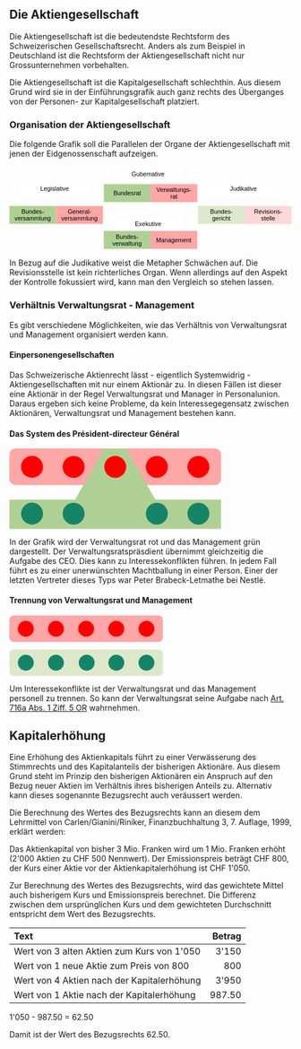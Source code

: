 ## Die Aktiengesellschaft

Die Aktiengesellschaft ist die bedeutendste Rechtsform des
Schweizerischen Gesellschaftsrecht. Anders als zum Beispiel in
Deutschland ist die Rechtsform der Aktiengesellschaft nicht nur
Grossunternehmen vorbehalten.

Die Aktiengesellschaft ist die Kapitalgesellschaft schlechthin. Aus
diesem Grund wird sie in der Einführungsgrafik auch ganz rechts des
Überganges von der Personen- zur Kapitalgesellschaft platziert.

### Organisation der Aktiengesellschaft

Die folgende Grafik soll die Parallelen der Organe der
Aktiengesellschaft mit jenen der Eidgenossenschaft aufzeigen.

<svg
   version="1.2"
   width="100%"
   height="54mm"
   viewBox="0 0 18100.999 5400"
   preserveAspectRatio="xMidYMid"
   fill-rule="evenodd"
   stroke-width="28.222"
   stroke-linejoin="round"
   xml:space="preserve"
   id="svg91"
   sodipodi:docname="231021_ag_organisation.svg"
   inkscape:version="1.3 (0e150ed6c4, 2023-07-21)"
   xmlns:inkscape="http://www.inkscape.org/namespaces/inkscape"
   xmlns:sodipodi="http://sodipodi.sourceforge.net/DTD/sodipodi-0.dtd"
   xmlns="http://www.w3.org/2000/svg"
   xmlns:svg="http://www.w3.org/2000/svg"
   xmlns:ooo="http://xml.openoffice.org/svg/export"><sodipodi:namedview
   id="namedview91"
   pagecolor="#ffffff"
   bordercolor="#000000"
   borderopacity="0.25"
   inkscape:showpageshadow="2"
   inkscape:pageopacity="0.0"
   inkscape:pagecheckerboard="0"
   inkscape:deskcolor="#d1d1d1"
   inkscape:document-units="mm"
   inkscape:zoom="0.48106061"
   inkscape:cx="361.70079"
   inkscape:cy="521.76378"
   inkscape:window-width="1280"
   inkscape:window-height="778"
   inkscape:window-x="-6"
   inkscape:window-y="-6"
   inkscape:window-maximized="1"
   inkscape:current-layer="svg91" />&#10; <defs
   class="ClipPathGroup"
   id="defs2">&#10;  <clipPath
   id="presentation_clip_path"
   clipPathUnits="userSpaceOnUse">&#10;   <rect
   x="0"
   y="0"
   width="21000"
   height="29700"
   id="rect1" />&#10;  </clipPath>&#10;  <clipPath
   id="presentation_clip_path_shrink"
   clipPathUnits="userSpaceOnUse">&#10;   <rect
   x="21"
   y="29"
   width="20958"
   height="29641"
   id="rect2" />&#10;  </clipPath>&#10; </defs>&#10; <defs
   id="defs30">&#10;  <font
   id="EmbeddedFont_1"
   horiz-adv-x="2048"
   horiz-origin-x="0"
   horiz-origin-y="0"
   vert-origin-x="512"
   vert-origin-y="768"
   vert-adv-y="1024">&#10;   <font-face
   font-family="Liberation Sans embedded"
   units-per-em="2048"
   font-weight="normal"
   font-style="normal"
   ascent="1852"
   descent="432"
   id="font-face2" />&#10;   <missing-glyph
   horiz-adv-x="2048"
   d="M 0,0 L 2047,0 2047,2047 0,2047 0,0 Z"
   id="missing-glyph2" />&#10;   <glyph
   unicode="x"
   horiz-adv-x="988"
   d="M 801,0 L 510,444 217,0 23,0 408,556 41,1082 240,1082 510,661 778,1082 979,1082 612,558 1002,0 801,0 Z"
   id="glyph2" />&#10;   <glyph
   unicode="w"
   horiz-adv-x="1500"
   d="M 1174,0 L 965,0 776,765 740,934 C 734,904 725,861 712,805 699,748 631,480 508,0 L 300,0 -3,1082 175,1082 358,347 C 363,331 377,265 401,149 L 418,223 644,1082 837,1082 1026,339 1072,149 1103,288 1308,1082 1484,1082 1174,0 Z"
   id="glyph3" />&#10;   <glyph
   unicode="v"
   horiz-adv-x="1024"
   d="M 613,0 L 400,0 7,1082 199,1082 437,378 C 446,351 469,272 506,141 L 541,258 580,376 826,1082 1017,1082 613,0 Z"
   id="glyph4" />&#10;   <glyph
   unicode="u"
   horiz-adv-x="874"
   d="M 314,1082 L 314,396 C 314,325 321,269 335,230 349,191 371,162 402,145 433,128 478,119 537,119 624,119 692,149 742,208 792,267 817,350 817,455 L 817,1082 997,1082 997,231 C 997,105 999,28 1003,0 L 833,0 C 832,3 832,12 831,27 830,42 830,59 829,78 828,97 826,132 825,185 L 822,185 C 781,110 733,58 679,27 624,-4 557,-20 476,-20 357,-20 271,10 216,69 161,128 133,225 133,361 L 133,1082 314,1082 Z"
   id="glyph5" />&#10;   <glyph
   unicode="t"
   horiz-adv-x="531"
   d="M 554,8 C 495,-8 434,-16 372,-16 228,-16 156,66 156,229 L 156,951 31,951 31,1082 163,1082 216,1324 336,1324 336,1082 536,1082 536,951 336,951 336,268 C 336,216 345,180 362,159 379,138 408,127 450,127 474,127 509,132 554,141 L 554,8 Z"
   id="glyph6" />&#10;   <glyph
   unicode="s"
   horiz-adv-x="901"
   d="M 950,299 C 950,197 912,118 835,63 758,8 650,-20 511,-20 376,-20 273,2 200,47 127,91 79,160 57,254 L 216,285 C 231,227 263,185 311,158 359,131 426,117 511,117 602,117 669,131 712,159 754,187 775,229 775,285 775,328 760,362 731,389 702,416 654,438 589,455 L 460,489 C 357,516 283,542 240,568 196,593 162,624 137,661 112,698 100,743 100,796 100,895 135,970 206,1022 276,1073 378,1099 513,1099 632,1099 727,1078 798,1036 868,994 912,927 931,834 L 769,814 C 759,862 732,899 689,925 645,950 586,963 513,963 432,963 372,951 333,926 294,901 275,864 275,814 275,783 283,758 299,738 315,718 339,701 370,687 401,673 467,654 568,629 663,605 732,583 774,563 816,542 849,520 874,495 898,470 917,442 930,410 943,377 950,340 950,299 Z"
   id="glyph7" />&#10;   <glyph
   unicode="r"
   horiz-adv-x="522"
   d="M 142,0 L 142,830 C 142,906 140,990 136,1082 L 306,1082 C 311,959 314,886 314,861 L 318,861 C 347,954 380,1017 417,1051 454,1085 507,1102 575,1102 599,1102 623,1099 648,1092 L 648,927 C 624,934 592,937 552,937 477,937 420,905 381,841 342,776 322,684 322,564 L 322,0 142,0 Z"
   id="glyph8" />&#10;   <glyph
   unicode="o"
   horiz-adv-x="980"
   d="M 1053,542 C 1053,353 1011,212 928,119 845,26 724,-20 565,-20 407,-20 288,28 207,125 126,221 86,360 86,542 86,915 248,1102 571,1102 736,1102 858,1057 936,966 1014,875 1053,733 1053,542 Z M 864,542 C 864,691 842,800 798,868 753,935 679,969 574,969 469,969 393,935 346,866 299,797 275,689 275,542 275,399 298,292 345,221 391,149 464,113 563,113 671,113 748,148 795,217 841,286 864,395 864,542 Z"
   id="glyph9" />&#10;   <glyph
   unicode="n"
   horiz-adv-x="874"
   d="M 825,0 L 825,686 C 825,757 818,813 804,852 790,891 768,920 737,937 706,954 661,963 602,963 515,963 447,933 397,874 347,815 322,732 322,627 L 322,0 142,0 142,851 C 142,977 140,1054 136,1082 L 306,1082 C 307,1079 307,1070 308,1055 309,1040 310,1024 311,1005 312,986 313,950 314,897 L 317,897 C 358,972 406,1025 461,1056 515,1087 582,1102 663,1102 782,1102 869,1073 924,1014 979,955 1006,857 1006,721 L 1006,0 825,0 Z"
   id="glyph10" />&#10;   <glyph
   unicode="m"
   horiz-adv-x="1439"
   d="M 768,0 L 768,686 C 768,791 754,863 725,903 696,943 645,963 570,963 493,963 433,934 388,875 343,816 321,734 321,627 L 321,0 142,0 142,851 C 142,977 140,1054 136,1082 L 306,1082 C 307,1079 307,1070 308,1055 309,1040 310,1024 311,1005 312,986 313,950 314,897 L 317,897 C 356,974 400,1027 450,1057 500,1087 561,1102 633,1102 715,1102 780,1086 828,1053 875,1020 908,968 927,897 L 930,897 C 967,970 1013,1022 1066,1054 1119,1086 1183,1102 1258,1102 1367,1102 1447,1072 1497,1013 1546,954 1571,856 1571,721 L 1571,0 1393,0 1393,686 C 1393,791 1379,863 1350,903 1321,943 1270,963 1195,963 1116,963 1055,934 1012,876 968,817 946,734 946,627 L 946,0 768,0 Z"
   id="glyph11" />&#10;   <glyph
   unicode="l"
   horiz-adv-x="195"
   d="M 138,0 L 138,1484 318,1484 318,0 138,0 Z"
   id="glyph12" />&#10;   <glyph
   unicode="k"
   horiz-adv-x="901"
   d="M 816,0 L 450,494 318,385 318,0 138,0 138,1484 318,1484 318,557 793,1082 1004,1082 565,617 1027,0 816,0 Z"
   id="glyph13" />&#10;   <glyph
   unicode="i"
   horiz-adv-x="187"
   d="M 137,1312 L 137,1484 317,1484 317,1312 137,1312 Z M 137,0 L 137,1082 317,1082 317,0 137,0 Z"
   id="glyph14" />&#10;   <glyph
   unicode="h"
   horiz-adv-x="865"
   d="M 317,897 C 356,968 402,1020 457,1053 511,1086 580,1102 663,1102 780,1102 867,1073 923,1015 978,956 1006,858 1006,721 L 1006,0 825,0 825,686 C 825,762 818,819 804,856 790,893 767,920 735,937 703,954 659,963 602,963 517,963 450,934 399,875 348,816 322,737 322,638 L 322,0 142,0 142,1484 322,1484 322,1098 C 322,1057 321,1015 319,972 316,929 315,904 314,897 L 317,897 Z"
   id="glyph15" />&#10;   <glyph
   unicode="g"
   horiz-adv-x="936"
   d="M 548,-425 C 430,-425 336,-402 266,-355 196,-309 151,-243 131,-158 L 312,-132 C 324,-182 351,-220 392,-247 433,-274 486,-288 553,-288 732,-288 822,-183 822,27 L 822,201 820,201 C 786,132 739,80 680,45 621,10 551,-8 472,-8 339,-8 242,36 180,124 117,212 86,350 86,539 86,730 120,872 187,963 254,1054 355,1099 492,1099 569,1099 635,1082 692,1047 748,1012 791,962 822,897 L 824,897 C 824,917 825,952 828,1001 831,1050 833,1077 836,1082 L 1007,1082 C 1003,1046 1001,971 1001,858 L 1001,31 C 1001,-273 850,-425 548,-425 Z M 822,541 C 822,629 810,705 786,769 762,832 728,881 685,915 641,948 591,965 536,965 444,965 377,932 335,865 293,798 272,690 272,541 272,393 292,287 331,222 370,157 438,125 533,125 590,125 640,142 684,175 728,208 762,256 786,319 810,381 822,455 822,541 Z"
   id="glyph16" />&#10;   <glyph
   unicode="e"
   horiz-adv-x="972"
   d="M 276,503 C 276,379 302,283 353,216 404,149 479,115 578,115 656,115 719,131 766,162 813,193 844,233 861,281 L 1019,236 C 954,65 807,-20 578,-20 418,-20 296,28 213,123 129,218 87,360 87,548 87,727 129,864 213,959 296,1054 416,1102 571,1102 889,1102 1048,910 1048,527 L 1048,503 276,503 Z M 862,641 C 852,755 823,838 775,891 727,943 658,969 568,969 481,969 412,940 361,882 310,823 282,743 278,641 L 862,641 Z"
   id="glyph17" />&#10;   <glyph
   unicode="d"
   horiz-adv-x="936"
   d="M 821,174 C 788,105 744,55 689,25 634,-5 565,-20 484,-20 347,-20 247,26 183,118 118,210 86,349 86,536 86,913 219,1102 484,1102 566,1102 634,1087 689,1057 744,1027 788,979 821,914 L 823,914 821,1035 821,1484 1001,1484 1001,223 C 1001,110 1003,36 1007,0 L 835,0 C 833,11 831,35 829,74 826,113 825,146 825,174 L 821,174 Z M 275,542 C 275,391 295,282 335,217 375,152 440,119 530,119 632,119 706,154 752,225 798,296 821,405 821,554 821,697 798,802 752,869 706,936 633,969 532,969 441,969 376,936 336,869 295,802 275,693 275,542 Z"
   id="glyph18" />&#10;   <glyph
   unicode="c"
   horiz-adv-x="892"
   d="M 275,546 C 275,402 298,295 343,226 388,157 457,122 548,122 612,122 666,139 709,174 752,209 778,262 788,334 L 970,322 C 956,218 912,135 837,73 762,11 668,-20 553,-20 402,-20 286,28 207,124 127,219 87,359 87,542 87,724 127,863 207,959 287,1054 402,1102 551,1102 662,1102 754,1073 827,1016 900,959 945,880 964,779 L 779,765 C 770,825 746,873 708,908 670,943 616,961 546,961 451,961 382,929 339,866 296,803 275,696 275,546 Z"
   id="glyph19" />&#10;   <glyph
   unicode="b"
   horiz-adv-x="927"
   d="M 1053,546 C 1053,169 920,-20 655,-20 573,-20 505,-5 451,25 396,54 352,102 318,168 L 316,168 C 316,147 315,116 312,74 309,31 307,7 306,0 L 132,0 C 136,36 138,110 138,223 L 138,1484 318,1484 318,1061 C 318,1018 317,967 314,908 L 318,908 C 351,977 396,1027 451,1057 506,1087 574,1102 655,1102 792,1102 892,1056 957,964 1021,872 1053,733 1053,546 Z M 864,540 C 864,691 844,800 804,865 764,930 699,963 609,963 508,963 434,928 388,859 341,790 318,680 318,529 318,387 341,282 386,215 431,147 505,113 607,113 698,113 763,147 804,214 844,281 864,389 864,540 Z"
   id="glyph20" />&#10;   <glyph
   unicode="a"
   horiz-adv-x="1060"
   d="M 414,-20 C 305,-20 224,9 169,66 114,123 87,202 87,302 87,414 124,500 198,560 271,620 390,652 554,656 L 797,660 797,719 C 797,807 778,870 741,908 704,946 645,965 565,965 484,965 426,951 389,924 352,897 330,853 323,793 L 135,810 C 166,1005 310,1102 569,1102 705,1102 807,1071 876,1009 945,946 979,856 979,738 L 979,272 C 979,219 986,179 1000,152 1014,125 1041,111 1080,111 1097,111 1117,113 1139,118 L 1139,6 C 1094,-5 1047,-10 1000,-10 933,-10 885,8 855,43 824,78 807,132 803,207 L 797,207 C 751,124 698,66 637,32 576,-3 501,-20 414,-20 Z M 455,115 C 521,115 580,130 631,160 682,190 723,231 753,284 782,336 797,390 797,445 L 797,534 600,530 C 515,529 451,520 408,504 364,488 330,463 307,430 284,397 272,353 272,299 272,240 288,195 320,163 351,131 396,115 455,115 Z"
   id="glyph21" />&#10;   <glyph
   unicode="V"
   horiz-adv-x="1350"
   d="M 782,0 L 584,0 9,1409 210,1409 600,417 684,168 768,417 1156,1409 1357,1409 782,0 Z"
   id="glyph22" />&#10;   <glyph
   unicode="R"
   horiz-adv-x="1226"
   d="M 1164,0 L 798,585 359,585 359,0 168,0 168,1409 831,1409 C 990,1409 1112,1374 1199,1303 1285,1232 1328,1133 1328,1006 1328,901 1298,813 1237,742 1176,671 1091,626 984,607 L 1384,0 1164,0 Z M 1136,1004 C 1136,1086 1108,1149 1053,1192 997,1235 917,1256 812,1256 L 359,1256 359,736 820,736 C 921,736 999,760 1054,807 1109,854 1136,919 1136,1004 Z"
   id="glyph23" />&#10;   <glyph
   unicode="M"
   horiz-adv-x="1368"
   d="M 1366,0 L 1366,940 C 1366,1044 1369,1144 1375,1240 1342,1121 1313,1027 1287,960 L 923,0 789,0 420,960 364,1130 331,1240 334,1129 338,940 338,0 168,0 168,1409 419,1409 794,432 C 807,393 820,351 833,306 845,261 853,228 857,208 862,235 874,275 891,330 908,384 919,418 925,432 L 1293,1409 1538,1409 1538,0 1366,0 Z"
   id="glyph24" />&#10;   <glyph
   unicode="L"
   horiz-adv-x="909"
   d="M 168,0 L 168,1409 359,1409 359,156 1071,156 1071,0 168,0 Z"
   id="glyph25" />&#10;   <glyph
   unicode="J"
   horiz-adv-x="848"
   d="M 457,-20 C 218,-20 77,103 32,350 L 219,381 C 231,304 258,243 300,200 342,157 395,135 458,135 527,135 582,159 622,207 662,254 682,324 682,416 L 682,1253 411,1253 411,1409 872,1409 872,420 C 872,283 835,176 761,98 687,19 586,-20 457,-20 Z"
   id="glyph26" />&#10;   <glyph
   unicode="G"
   horiz-adv-x="1342"
   d="M 103,711 C 103,940 164,1117 287,1242 410,1367 582,1430 804,1430 960,1430 1087,1404 1184,1351 1281,1298 1356,1214 1409,1098 L 1227,1044 C 1187,1124 1132,1182 1062,1219 991,1256 904,1274 799,1274 636,1274 512,1225 426,1127 340,1028 297,890 297,711 297,533 343,393 434,290 525,187 652,135 813,135 905,135 991,149 1071,177 1150,205 1215,243 1264,291 L 1264,545 843,545 843,705 1440,705 1440,219 C 1365,143 1274,84 1166,43 1057,1 940,-20 813,-20 666,-20 539,9 432,68 325,127 244,211 188,322 131,432 103,562 103,711 Z"
   id="glyph27" />&#10;   <glyph
   unicode="E"
   horiz-adv-x="1112"
   d="M 168,0 L 168,1409 1237,1409 1237,1253 359,1253 359,801 1177,801 1177,647 359,647 359,156 1278,156 1278,0 168,0 Z"
   id="glyph28" />&#10;   <glyph
   unicode="B"
   horiz-adv-x="1094"
   d="M 1258,397 C 1258,272 1212,174 1121,105 1030,35 903,0 740,0 L 168,0 168,1409 680,1409 C 1011,1409 1176,1295 1176,1067 1176,984 1153,914 1106,857 1059,800 993,762 908,743 1020,730 1106,692 1167,631 1228,569 1258,491 1258,397 Z M 984,1044 C 984,1120 958,1174 906,1207 854,1240 779,1256 680,1256 L 359,1256 359,810 680,810 C 782,810 858,829 909,868 959,906 984,965 984,1044 Z M 1065,412 C 1065,578 948,661 715,661 L 359,661 359,153 730,153 C 847,153 932,175 985,218 1038,261 1065,326 1065,412 Z"
   id="glyph29" />&#10;   <glyph
   unicode="-"
   horiz-adv-x="504"
   d="M 91,464 L 91,624 591,624 591,464 91,464 Z"
   id="glyph30" />&#10;  </font>&#10; </defs>&#10; <defs
   class="TextShapeIndex"
   id="defs31">&#10;  <g
   ooo:slide="id1"
   ooo:id-list="id3 id4 id5 id6 id7 id8 id9 id10 id11 id12 id13 id14"
   id="g30" />&#10; </defs>&#10; <defs
   class="EmbeddedBulletChars"
   id="defs40">&#10;  <g
   id="bullet-char-template-57356"
   transform="matrix(4.8828125e-4,0,0,-4.8828125e-4,0,0)">&#10;   <path
   d="M 580,1141 1163,571 580,0 -4,571 Z"
   id="path31" />&#10;  </g>&#10;  <g
   id="bullet-char-template-57354"
   transform="matrix(4.8828125e-4,0,0,-4.8828125e-4,0,0)">&#10;   <path
   d="M 8,1128 H 1137 V 0 H 8 Z"
   id="path32" />&#10;  </g>&#10;  <g
   id="bullet-char-template-10146"
   transform="matrix(4.8828125e-4,0,0,-4.8828125e-4,0,0)">&#10;   <path
   d="M 174,0 602,739 174,1481 1456,739 Z M 1358,739 309,1346 659,739 Z"
   id="path33" />&#10;  </g>&#10;  <g
   id="bullet-char-template-10132"
   transform="matrix(4.8828125e-4,0,0,-4.8828125e-4,0,0)">&#10;   <path
   d="M 2015,739 1276,0 H 717 l 543,543 H 174 v 393 h 1086 l -543,545 h 557 z"
   id="path34" />&#10;  </g>&#10;  <g
   id="bullet-char-template-10007"
   transform="matrix(4.8828125e-4,0,0,-4.8828125e-4,0,0)">&#10;   <path
   d="m 0,-2 c -7,16 -16,29 -25,39 l 381,530 c -94,256 -141,385 -141,387 0,25 13,38 40,38 9,0 21,-2 34,-5 21,4 42,12 65,25 l 27,-13 111,-251 280,301 64,-25 24,25 c 21,-10 41,-24 62,-43 C 886,937 835,863 770,784 769,783 710,716 594,584 L 774,223 c 0,-27 -21,-55 -63,-84 l 16,-20 C 717,90 699,76 672,76 641,76 570,178 457,381 L 164,-76 c -22,-34 -53,-51 -92,-51 -42,0 -63,17 -64,51 -7,9 -10,24 -10,44 0,9 1,19 2,30 z"
   id="path35" />&#10;  </g>&#10;  <g
   id="bullet-char-template-10004"
   transform="matrix(4.8828125e-4,0,0,-4.8828125e-4,0,0)">&#10;   <path
   d="M 285,-33 C 182,-33 111,30 74,156 52,228 41,333 41,471 c 0,78 14,145 41,201 34,71 87,106 158,106 53,0 88,-31 106,-94 l 23,-176 c 8,-64 28,-97 59,-98 l 735,706 c 11,11 33,17 66,17 42,0 63,-15 63,-46 V 965 c 0,-36 -10,-64 -30,-84 L 442,47 C 390,-6 338,-33 285,-33 Z"
   id="path36" />&#10;  </g>&#10;  <g
   id="bullet-char-template-9679"
   transform="matrix(4.8828125e-4,0,0,-4.8828125e-4,0,0)">&#10;   <path
   d="M 813,0 C 632,0 489,54 383,161 276,268 223,411 223,592 c 0,181 53,324 160,431 106,107 249,161 430,161 179,0 323,-54 432,-161 108,-107 162,-251 162,-431 0,-180 -54,-324 -162,-431 C 1136,54 992,0 813,0 Z"
   id="path37" />&#10;  </g>&#10;  <g
   id="bullet-char-template-8226"
   transform="matrix(4.8828125e-4,0,0,-4.8828125e-4,0,0)">&#10;   <path
   d="m 346,457 c -73,0 -137,26 -191,78 -54,51 -81,114 -81,188 0,73 27,136 81,188 54,52 118,78 191,78 73,0 134,-26 185,-79 51,-51 77,-114 77,-187 0,-75 -25,-137 -76,-188 -50,-52 -112,-78 -186,-78 z"
   id="path38" />&#10;  </g>&#10;  <g
   id="bullet-char-template-8211"
   transform="matrix(4.8828125e-4,0,0,-4.8828125e-4,0,0)">&#10;   <path
   d="M -4,459 H 1135 V 606 H -4 Z"
   id="path39" />&#10;  </g>&#10;  <g
   id="bullet-char-template-61548"
   transform="matrix(4.8828125e-4,0,0,-4.8828125e-4,0,0)">&#10;   <path
   d="m 173,740 c 0,163 58,303 173,419 116,115 255,173 419,173 163,0 302,-58 418,-173 116,-116 174,-256 174,-419 0,-163 -58,-303 -174,-418 C 1067,206 928,148 765,148 601,148 462,206 346,322 231,437 173,577 173,740 Z"
   id="path40" />&#10;  </g>&#10; </defs>&#10; <g
   id="g40"
   transform="translate(-950,-1040)">&#10;  <g
   id="id2"
   class="Master_Slide">&#10;   <g
   id="bg-id2"
   class="Background" />&#10;   <g
   id="bo-id2"
   class="BackgroundObjects" />&#10;  </g>&#10; </g>&#10; <g
   class="SlideGroup"
   id="g91"
   transform="translate(-950,-1040)">&#10;  <g
   id="g90">&#10;   <g
   id="container-id1">&#10;    <g
   id="id1"
   class="Slide"
   clip-path="url(#presentation_clip_path)">&#10;     <g
   class="Page"
   id="g89">&#10;      <g
   class="com.sun.star.drawing.CustomShape"
   id="g43">&#10;       <g
   id="id3">&#10;        <rect
   class="BoundingBox"
   stroke="none"
   fill="none"
   x="7600"
   y="1040"
   width="4501"
   height="1001"
   id="rect40" />&#10;        <path
   fill="#ffffff"
   stroke="none"
   d="M 9850,2040 H 7600 V 1040 h 4500 v 1000 z"
   id="path41" />&#10;        <text
   class="SVGTextShape"
   id="text43"><tspan
     class="TextParagraph"
     font-family="'Liberation Sans', sans-serif"
     font-size="388px"
     font-weight="400"
     id="tspan43"><tspan
       class="TextPosition"
       x="8789"
       y="1675"
       id="tspan42"><tspan
         fill="#000000"
         stroke="none"
         style="white-space:pre"
         id="tspan41">Gubernative</tspan></tspan></tspan></text>&#10;       </g>&#10;      </g>&#10;      <g
   class="com.sun.star.drawing.CustomShape"
   id="g46">&#10;       <g
   id="id4">&#10;        <rect
   class="BoundingBox"
   stroke="none"
   fill="none"
   x="1600"
   y="2000"
   width="4501"
   height="1001"
   id="rect43" />&#10;        <path
   fill="#ffffff"
   stroke="none"
   d="M 3850,3000 H 1600 V 2000 h 4500 v 1000 z"
   id="path43" />&#10;        <text
   class="SVGTextShape"
   id="text46"><tspan
     class="TextParagraph"
     font-family="'Liberation Sans', sans-serif"
     font-size="388px"
     font-weight="400"
     id="tspan46"><tspan
       class="TextPosition"
       x="2933"
       y="2635"
       id="tspan45"><tspan
         fill="#000000"
         stroke="none"
         style="white-space:pre"
         id="tspan44">Legislative</tspan></tspan></tspan></text>&#10;       </g>&#10;      </g>&#10;      <g
   class="com.sun.star.drawing.CustomShape"
   id="g49">&#10;       <g
   id="id5">&#10;        <rect
   class="BoundingBox"
   stroke="none"
   fill="none"
   x="13715"
   y="2000"
   width="4501"
   height="1001"
   id="rect46" />&#10;        <path
   fill="#ffffff"
   stroke="none"
   d="M 15965,3000 H 13715 V 2000 h 4500 v 1000 z"
   id="path46" />&#10;        <text
   class="SVGTextShape"
   id="text49"><tspan
     class="TextParagraph"
     font-family="'Liberation Sans', sans-serif"
     font-size="388px"
     font-weight="400"
     id="tspan49"><tspan
       class="TextPosition"
       x="15101"
       y="2635"
       id="tspan48"><tspan
         fill="#000000"
         stroke="none"
         style="white-space:pre"
         id="tspan47">Judikative</tspan></tspan></tspan></text>&#10;       </g>&#10;      </g>&#10;      <g
   class="com.sun.star.drawing.CustomShape"
   id="g52">&#10;       <g
   id="id6">&#10;        <rect
   class="BoundingBox"
   stroke="none"
   fill="none"
   x="7600"
   y="4240"
   width="4501"
   height="1001"
   id="rect49" />&#10;        <path
   fill="#ffffff"
   stroke="none"
   d="M 9850,5240 H 7600 V 4240 h 4500 v 1000 z"
   id="path49" />&#10;        <text
   class="SVGTextShape"
   id="text52"><tspan
     class="TextParagraph"
     font-family="'Liberation Sans', sans-serif"
     font-size="388px"
     font-weight="400"
     id="tspan52"><tspan
       class="TextPosition"
       x="9007"
       y="4875"
       id="tspan51"><tspan
         fill="#000000"
         stroke="none"
         style="white-space:pre"
         id="tspan50">Exekutive</tspan></tspan></tspan></text>&#10;       </g>&#10;      </g>&#10;      <g
   class="com.sun.star.drawing.CustomShape"
   id="g57">&#10;       <g
   id="id7">&#10;        <rect
   class="BoundingBox"
   stroke="none"
   fill="none"
   x="950"
   y="3600"
   width="3001"
   height="1151"
   id="rect52" />&#10;        <path
   fill="#afd095"
   stroke="none"
   d="M 2450,4750 H 950 V 3600 h 3000 v 1150 z"
   id="path52" />&#10;        <text
   class="SVGTextShape"
   id="text57"><tspan
     class="TextParagraph"
     font-family="'Liberation Sans', sans-serif"
     font-size="388px"
     font-weight="400"
     id="tspan57"><tspan
       class="TextPosition"
       x="1725"
       y="4094"
       id="tspan54"><tspan
         fill="#000000"
         stroke="none"
         style="white-space:pre"
         id="tspan53">Bundes-</tspan></tspan><tspan
       class="TextPosition"
       x="1281"
       y="4526"
       id="tspan56"><tspan
         fill="#000000"
         stroke="none"
         style="white-space:pre"
         id="tspan55">versammlung</tspan></tspan></tspan></text>&#10;       </g>&#10;      </g>&#10;      <g
   class="com.sun.star.drawing.CustomShape"
   id="g62">&#10;       <g
   id="id8">&#10;        <rect
   class="BoundingBox"
   stroke="none"
   fill="none"
   x="3950"
   y="3600"
   width="3001"
   height="1151"
   id="rect57" />&#10;        <path
   fill="#ffa6a6"
   stroke="none"
   d="M 5450,4750 H 3950 V 3600 h 3000 v 1150 z"
   id="path57" />&#10;        <text
   class="SVGTextShape"
   id="text62"><tspan
     class="TextParagraph"
     font-family="'Liberation Sans', sans-serif"
     font-size="388px"
     font-weight="400"
     id="tspan62"><tspan
       class="TextPosition"
       x="4691"
       y="4094"
       id="tspan59"><tspan
         fill="#000000"
         stroke="none"
         style="white-space:pre"
         id="tspan58">General-</tspan></tspan><tspan
       class="TextPosition"
       x="4281"
       y="4526"
       id="tspan61"><tspan
         fill="#000000"
         stroke="none"
         style="white-space:pre"
         id="tspan60">versammlung</tspan></tspan></tspan></text>&#10;       </g>&#10;      </g>&#10;      <g
   class="com.sun.star.drawing.CustomShape"
   id="g65">&#10;       <g
   id="id9">&#10;        <rect
   class="BoundingBox"
   stroke="none"
   fill="none"
   x="7005"
   y="2200"
   width="3001"
   height="1151"
   id="rect62" />&#10;        <path
   fill="#afd095"
   stroke="none"
   d="M 8505,3350 H 7005 V 2200 h 3000 v 1150 z"
   id="path62" />&#10;        <text
   class="SVGTextShape"
   id="text65"><tspan
     class="TextParagraph"
     font-family="'Liberation Sans', sans-serif"
     font-size="388px"
     font-weight="400"
     id="tspan65"><tspan
       class="TextPosition"
       x="7617"
       y="2910"
       id="tspan64"><tspan
         fill="#000000"
         stroke="none"
         style="white-space:pre"
         id="tspan63">Bundesrat</tspan></tspan></tspan></text>&#10;       </g>&#10;      </g>&#10;      <g
   class="com.sun.star.drawing.CustomShape"
   id="g70">&#10;       <g
   id="id10">&#10;        <rect
   class="BoundingBox"
   stroke="none"
   fill="none"
   x="10005"
   y="2200"
   width="3001"
   height="1151"
   id="rect65" />&#10;        <path
   fill="#ffa6a6"
   stroke="none"
   d="M 11505,3350 H 10005 V 2200 h 3000 v 1150 z"
   id="path65" />&#10;        <text
   class="SVGTextShape"
   id="text70"><tspan
     class="TextParagraph"
     font-family="'Liberation Sans', sans-serif"
     font-size="388px"
     font-weight="400"
     id="tspan70"><tspan
       class="TextPosition"
       x="10380"
       y="2694"
       id="tspan67"><tspan
         fill="#000000"
         stroke="none"
         style="white-space:pre"
         id="tspan66">Verwaltungs-</tspan></tspan><tspan
       class="TextPosition"
       x="11276"
       y="3126"
       id="tspan69"><tspan
         fill="#000000"
         stroke="none"
         style="white-space:pre"
         id="tspan68">rat</tspan></tspan></tspan></text>&#10;       </g>&#10;      </g>&#10;      <g
   class="com.sun.star.drawing.CustomShape"
   id="g75">&#10;       <g
   id="id11">&#10;        <rect
   class="BoundingBox"
   stroke="none"
   fill="none"
   x="7000"
   y="5200"
   width="3001"
   height="1151"
   id="rect70" />&#10;        <path
   fill="#afd095"
   stroke="none"
   d="M 8500,6350 H 7000 V 5200 h 3000 v 1150 z"
   id="path70" />&#10;        <text
   class="SVGTextShape"
   id="text75"><tspan
     class="TextParagraph"
     font-family="'Liberation Sans', sans-serif"
     font-size="388px"
     font-weight="400"
     id="tspan75"><tspan
       class="TextPosition"
       x="7775"
       y="5694"
       id="tspan72"><tspan
         fill="#000000"
         stroke="none"
         style="white-space:pre"
         id="tspan71">Bundes-</tspan></tspan><tspan
       class="TextPosition"
       x="7559"
       y="6126"
       id="tspan74"><tspan
         fill="#000000"
         stroke="none"
         style="white-space:pre"
         id="tspan73">verwaltung</tspan></tspan></tspan></text>&#10;       </g>&#10;      </g>&#10;      <g
   class="com.sun.star.drawing.CustomShape"
   id="g78">&#10;       <g
   id="id12">&#10;        <rect
   class="BoundingBox"
   stroke="none"
   fill="none"
   x="10000"
   y="5200"
   width="3001"
   height="1151"
   id="rect75" />&#10;        <path
   fill="#ffa6a6"
   stroke="none"
   d="M 11500,6350 H 10000 V 5200 h 3000 v 1150 z"
   id="path75" />&#10;        <text
   class="SVGTextShape"
   id="text78"><tspan
     class="TextParagraph"
     font-family="'Liberation Sans', sans-serif"
     font-size="388px"
     font-weight="400"
     id="tspan78"><tspan
       class="TextPosition"
       x="10363"
       y="5910"
       id="tspan77"><tspan
         fill="#000000"
         stroke="none"
         style="white-space:pre"
         id="tspan76">Management</tspan></tspan></tspan></text>&#10;       </g>&#10;      </g>&#10;      <g
   class="com.sun.star.drawing.CustomShape"
   id="g83">&#10;       <g
   id="id13">&#10;        <rect
   class="BoundingBox"
   stroke="none"
   fill="none"
   x="13050"
   y="3600"
   width="3001"
   height="1151"
   id="rect78" />&#10;        <path
   fill="#dde8cb"
   stroke="none"
   d="M 14550,4750 H 13050 V 3600 h 3000 v 1150 z"
   id="path78" />&#10;        <text
   class="SVGTextShape"
   id="text83"><tspan
     class="TextParagraph"
     font-family="'Liberation Sans', sans-serif"
     font-size="388px"
     font-weight="400"
     id="tspan83"><tspan
       class="TextPosition"
       x="13825"
       y="4094"
       id="tspan80"><tspan
         fill="#000000"
         stroke="none"
         style="white-space:pre"
         id="tspan79">Bundes-</tspan></tspan><tspan
       class="TextPosition"
       x="13965"
       y="4526"
       id="tspan82"><tspan
         fill="#000000"
         stroke="none"
         style="white-space:pre"
         id="tspan81">gericht</tspan></tspan></tspan></text>&#10;       </g>&#10;      </g>&#10;      <g
   class="com.sun.star.drawing.CustomShape"
   id="g88">&#10;       <g
   id="id14">&#10;        <rect
   class="BoundingBox"
   stroke="none"
   fill="none"
   x="16050"
   y="3600"
   width="3001"
   height="1151"
   id="rect83" />&#10;        <path
   fill="#ffd7d7"
   stroke="none"
   d="M 17550,4750 H 16050 V 3600 h 3000 v 1150 z"
   id="path83" />&#10;        <text
   class="SVGTextShape"
   id="text88"><tspan
     class="TextParagraph"
     font-family="'Liberation Sans', sans-serif"
     font-size="388px"
     font-weight="400"
     id="tspan88"><tspan
       class="TextPosition"
       x="16643"
       y="4094"
       id="tspan85"><tspan
         fill="#000000"
         stroke="none"
         style="white-space:pre"
         id="tspan84">Revisions-</tspan></tspan><tspan
       class="TextPosition"
       x="17096"
       y="4526"
       id="tspan87"><tspan
         fill="#000000"
         stroke="none"
         style="white-space:pre"
         id="tspan86">stelle</tspan></tspan></tspan></text>&#10;       </g>&#10;      </g>&#10;     </g>&#10;    </g>&#10;   </g>&#10;  </g>&#10; </g>&#10;</svg>

In Bezug auf die Judikative weist die Metapher Schwächen auf. Die
Revisionsstelle ist kein richterliches Organ. Wenn allerdings auf den
Aspekt der Kontrolle fokussiert wird, kann man den Vergleich so stehen
lassen.

### Verhältnis Verwaltungsrat - Management

Es gibt verschiedene Möglichkeiten, wie das Verhältnis von
Verwaltungsrat und Management organisiert werden kann.

#### Einpersonengesellschaften

Das Schweizerische Aktienrecht lässt - eigentlich Systemwidrig -
Aktiengesellschaften mit nur einem Aktionär zu. In diesen Fällen ist
dieser eine Aktionär in der Regel Verwaltungsrat und Manager in
Personalunion. Daraus ergeben sich keine Probleme, da kein
Interessegegensatz zwischen Aktionären, Verwaltungsrat und Management
bestehen kann.

#### Das System des Président-directeur Général

<svg
   version="1.2"
   width="75%"
   height="27.52mm"
   viewBox="0 0 7251.9997 2752"
   preserveAspectRatio="xMidYMid"
   fill-rule="evenodd"
   stroke-width="28.222"
   stroke-linejoin="round"
   xml:space="preserve"
   id="svg34"
   sodipodi:docname="231021_vr_organisation.svg"
   inkscape:version="1.3 (0e150ed6c4, 2023-07-21)"
   xmlns:inkscape="http://www.inkscape.org/namespaces/inkscape"
   xmlns:sodipodi="http://sodipodi.sourceforge.net/DTD/sodipodi-0.dtd"
   xmlns="http://www.w3.org/2000/svg"
   xmlns:svg="http://www.w3.org/2000/svg"
   xmlns:ooo="http://xml.openoffice.org/svg/export"><sodipodi:namedview
   id="namedview34"
   pagecolor="#ffffff"
   bordercolor="#000000"
   borderopacity="0.25"
   inkscape:showpageshadow="2"
   inkscape:pageopacity="0.0"
   inkscape:pagecheckerboard="0"
   inkscape:deskcolor="#d1d1d1"
   inkscape:document-units="mm"
   inkscape:zoom="0.48106061"
   inkscape:cx="274.3937"
   inkscape:cy="315.9685"
   inkscape:window-width="1280"
   inkscape:window-height="778"
   inkscape:window-x="-6"
   inkscape:window-y="-6"
   inkscape:window-maximized="1"
   inkscape:current-layer="svg34" />&#10; <defs
   class="ClipPathGroup"
   id="defs2">&#10;  <clipPath
   id="presentation_clip_path"
   clipPathUnits="userSpaceOnUse">&#10;   <rect
   x="0"
   y="0"
   width="21000"
   height="29700"
   id="rect1" />&#10;  </clipPath>&#10;  <clipPath
   id="presentation_clip_path_shrink"
   clipPathUnits="userSpaceOnUse">&#10;   <rect
   x="21"
   y="29"
   width="20958"
   height="29641"
   id="rect2" />&#10;  </clipPath>&#10; </defs>&#10; <defs
   id="defs5">&#10;  <font
   id="EmbeddedFont_1"
   horiz-adv-x="2048"
   horiz-origin-x="0"
   horiz-origin-y="0"
   vert-origin-x="512"
   vert-origin-y="768"
   vert-adv-y="1024">&#10;   <font-face
   font-family="Liberation Sans embedded"
   units-per-em="2048"
   font-weight="normal"
   font-style="normal"
   ascent="1852"
   descent="432"
   id="font-face2" />&#10;   <missing-glyph
   horiz-adv-x="2048"
   d="M 0,0 L 2047,0 2047,2047 0,2047 0,0 Z"
   id="missing-glyph2" />&#10;   <glyph
   unicode="x"
   horiz-adv-x="988"
   d="M 801,0 L 510,444 217,0 23,0 408,556 41,1082 240,1082 510,661 778,1082 979,1082 612,558 1002,0 801,0 Z"
   id="glyph2" />&#10;   <glyph
   unicode="t"
   horiz-adv-x="531"
   d="M 554,8 C 495,-8 434,-16 372,-16 228,-16 156,66 156,229 L 156,951 31,951 31,1082 163,1082 216,1324 336,1324 336,1082 536,1082 536,951 336,951 336,268 C 336,216 345,180 362,159 379,138 408,127 450,127 474,127 509,132 554,141 L 554,8 Z"
   id="glyph3" />&#10;   <glyph
   unicode="e"
   horiz-adv-x="972"
   d="M 276,503 C 276,379 302,283 353,216 404,149 479,115 578,115 656,115 719,131 766,162 813,193 844,233 861,281 L 1019,236 C 954,65 807,-20 578,-20 418,-20 296,28 213,123 129,218 87,360 87,548 87,727 129,864 213,959 296,1054 416,1102 571,1102 889,1102 1048,910 1048,527 L 1048,503 276,503 Z M 862,641 C 852,755 823,838 775,891 727,943 658,969 568,969 481,969 412,940 361,882 310,823 282,743 278,641 L 862,641 Z"
   id="glyph4" />&#10;   <glyph
   unicode="T"
   horiz-adv-x="1165"
   d="M 720,1253 L 720,0 530,0 530,1253 46,1253 46,1409 1204,1409 1204,1253 720,1253 Z"
   id="glyph5" />&#10;  </font>&#10; </defs>&#10; <defs
   class="TextShapeIndex"
   id="defs6">&#10;  <g
   ooo:slide="id1"
   ooo:id-list="id3 id4 id5 id6 id7 id8 id9 id10 id11 id12 id13 id14"
   id="g5" />&#10; </defs>&#10; <defs
   class="EmbeddedBulletChars"
   id="defs15">&#10;  <g
   id="bullet-char-template-57356"
   transform="matrix(4.8828125e-4,0,0,-4.8828125e-4,0,0)">&#10;   <path
   d="M 580,1141 1163,571 580,0 -4,571 Z"
   id="path6" />&#10;  </g>&#10;  <g
   id="bullet-char-template-57354"
   transform="matrix(4.8828125e-4,0,0,-4.8828125e-4,0,0)">&#10;   <path
   d="M 8,1128 H 1137 V 0 H 8 Z"
   id="path7" />&#10;  </g>&#10;  <g
   id="bullet-char-template-10146"
   transform="matrix(4.8828125e-4,0,0,-4.8828125e-4,0,0)">&#10;   <path
   d="M 174,0 602,739 174,1481 1456,739 Z M 1358,739 309,1346 659,739 Z"
   id="path8" />&#10;  </g>&#10;  <g
   id="bullet-char-template-10132"
   transform="matrix(4.8828125e-4,0,0,-4.8828125e-4,0,0)">&#10;   <path
   d="M 2015,739 1276,0 H 717 l 543,543 H 174 v 393 h 1086 l -543,545 h 557 z"
   id="path9" />&#10;  </g>&#10;  <g
   id="bullet-char-template-10007"
   transform="matrix(4.8828125e-4,0,0,-4.8828125e-4,0,0)">&#10;   <path
   d="m 0,-2 c -7,16 -16,29 -25,39 l 381,530 c -94,256 -141,385 -141,387 0,25 13,38 40,38 9,0 21,-2 34,-5 21,4 42,12 65,25 l 27,-13 111,-251 280,301 64,-25 24,25 c 21,-10 41,-24 62,-43 C 886,937 835,863 770,784 769,783 710,716 594,584 L 774,223 c 0,-27 -21,-55 -63,-84 l 16,-20 C 717,90 699,76 672,76 641,76 570,178 457,381 L 164,-76 c -22,-34 -53,-51 -92,-51 -42,0 -63,17 -64,51 -7,9 -10,24 -10,44 0,9 1,19 2,30 z"
   id="path10" />&#10;  </g>&#10;  <g
   id="bullet-char-template-10004"
   transform="matrix(4.8828125e-4,0,0,-4.8828125e-4,0,0)">&#10;   <path
   d="M 285,-33 C 182,-33 111,30 74,156 52,228 41,333 41,471 c 0,78 14,145 41,201 34,71 87,106 158,106 53,0 88,-31 106,-94 l 23,-176 c 8,-64 28,-97 59,-98 l 735,706 c 11,11 33,17 66,17 42,0 63,-15 63,-46 V 965 c 0,-36 -10,-64 -30,-84 L 442,47 C 390,-6 338,-33 285,-33 Z"
   id="path11" />&#10;  </g>&#10;  <g
   id="bullet-char-template-9679"
   transform="matrix(4.8828125e-4,0,0,-4.8828125e-4,0,0)">&#10;   <path
   d="M 813,0 C 632,0 489,54 383,161 276,268 223,411 223,592 c 0,181 53,324 160,431 106,107 249,161 430,161 179,0 323,-54 432,-161 108,-107 162,-251 162,-431 0,-180 -54,-324 -162,-431 C 1136,54 992,0 813,0 Z"
   id="path12" />&#10;  </g>&#10;  <g
   id="bullet-char-template-8226"
   transform="matrix(4.8828125e-4,0,0,-4.8828125e-4,0,0)">&#10;   <path
   d="m 346,457 c -73,0 -137,26 -191,78 -54,51 -81,114 -81,188 0,73 27,136 81,188 54,52 118,78 191,78 73,0 134,-26 185,-79 51,-51 77,-114 77,-187 0,-75 -25,-137 -76,-188 -50,-52 -112,-78 -186,-78 z"
   id="path13" />&#10;  </g>&#10;  <g
   id="bullet-char-template-8211"
   transform="matrix(4.8828125e-4,0,0,-4.8828125e-4,0,0)">&#10;   <path
   d="M -4,459 H 1135 V 606 H -4 Z"
   id="path14" />&#10;  </g>&#10;  <g
   id="bullet-char-template-61548"
   transform="matrix(4.8828125e-4,0,0,-4.8828125e-4,0,0)">&#10;   <path
   d="m 173,740 c 0,163 58,303 173,419 116,115 255,173 419,173 163,0 302,-58 418,-173 116,-116 174,-256 174,-419 0,-163 -58,-303 -174,-418 C 1067,206 928,148 765,148 601,148 462,206 346,322 231,437 173,577 173,740 Z"
   id="path15" />&#10;  </g>&#10; </defs>&#10; <g
   id="g15"
   transform="translate(-3250,-6499)">&#10;  <g
   id="id2"
   class="Master_Slide">&#10;   <g
   id="bg-id2"
   class="Background" />&#10;   <g
   id="bo-id2"
   class="BackgroundObjects" />&#10;  </g>&#10; </g>&#10; <g
   class="SlideGroup"
   id="g34"
   transform="translate(-3250,-6499)">&#10;  <g
   id="g33">&#10;   <g
   id="container-id1">&#10;    <g
   id="id1"
   class="Slide"
   clip-path="url(#presentation_clip_path)">&#10;     <g
   class="Page"
   id="g32">&#10;      <g
   class="com.sun.star.drawing.CustomShape"
   id="g16">&#10;       <g
   id="id3">&#10;        <rect
   class="BoundingBox"
   stroke="none"
   fill="none"
   x="3250"
   y="6500"
   width="7252"
   height="1252"
   id="rect15" />&#10;        <path
   fill="#ffa6a6"
   stroke="none"
   d="m 3458,6500 h 1 c -37,0 -73,10 -105,28 -31,18 -58,45 -76,76 -18,32 -28,68 -28,104 v 834 1 c 0,36 10,72 28,104 18,31 45,58 76,76 32,18 68,28 105,28 h 6833 1 c 36,0 72,-10 104,-28 31,-18 58,-45 76,-76 18,-32 28,-68 28,-104 v -835 0 0 c 0,-36 -10,-72 -28,-104 -18,-31 -45,-58 -76,-76 -32,-18 -68,-28 -104,-28 z"
   id="path16" />&#10;       </g>&#10;      </g>&#10;      <g
   class="com.sun.star.drawing.PolyPolygonShape"
   id="g17">&#10;       <g
   id="id4">&#10;        <rect
   class="BoundingBox"
   stroke="none"
   fill="none"
   x="3250"
   y="6499"
   width="7251"
   height="2752"
   id="rect16" />&#10;        <path
   fill="#afd095"
   stroke="none"
   d="m 6500,6500 h 750 l 1000,1750 h 2250 V 9250 H 3250 V 8250 h 2250 z"
   id="path17" />&#10;       </g>&#10;      </g>&#10;      <g
   class="com.sun.star.drawing.CustomShape"
   id="g20">&#10;       <g
   id="id5">&#10;        &#10;        &#10;        &#10;       </g>&#10;      </g>&#10;      <g
   class="Group"
   id="g26">&#10;       <g
   class="com.sun.star.drawing.CustomShape"
   id="g21">&#10;        <g
   id="id6">&#10;         <rect
   class="BoundingBox"
   stroke="none"
   fill="none"
   x="3650"
   y="6750"
   width="753"
   height="753"
   id="rect20" />&#10;         <path
   fill="#ff0000"
   stroke="none"
   d="m 4401,7126 c 0,65 -17,130 -50,187 -33,57 -81,105 -138,138 -57,33 -122,50 -187,50 -66,0 -131,-17 -188,-50 -57,-33 -105,-81 -138,-138 -33,-57 -50,-122 -50,-187 0,-66 17,-131 50,-188 33,-57 81,-105 138,-138 57,-33 122,-50 188,-50 65,0 130,17 187,50 57,33 105,81 138,138 33,57 50,122 50,188 z"
   id="path20" />&#10;        </g>&#10;       </g>&#10;       <g
   class="com.sun.star.drawing.CustomShape"
   id="g22">&#10;        <g
   id="id7">&#10;         <rect
   class="BoundingBox"
   stroke="none"
   fill="none"
   x="5075"
   y="6751"
   width="753"
   height="753"
   id="rect21" />&#10;         <path
   fill="#ff0000"
   stroke="none"
   d="m 5826,7127 c 0,65 -17,130 -50,187 -33,57 -81,105 -138,138 -57,33 -122,50 -187,50 -66,0 -131,-17 -188,-50 -57,-33 -105,-81 -138,-138 -33,-57 -50,-122 -50,-187 0,-66 17,-131 50,-188 33,-57 81,-105 138,-138 57,-33 122,-50 188,-50 65,0 130,17 187,50 57,33 105,81 138,138 33,57 50,122 50,188 z"
   id="path21" />&#10;        </g>&#10;       </g>&#10;       <g
   class="com.sun.star.drawing.CustomShape"
   id="g23">&#10;        <g
   id="id8">&#10;         <rect
   class="BoundingBox"
   stroke="none"
   fill="none"
   x="6501"
   y="6751"
   width="753"
   height="753"
   id="rect22" />&#10;         <path
   fill="#ff0000"
   stroke="none"
   d="m 7252,7127 c 0,65 -17,130 -50,187 -33,57 -81,105 -138,138 -57,33 -122,50 -187,50 -66,0 -131,-17 -188,-50 -57,-33 -105,-81 -138,-138 -33,-57 -50,-122 -50,-187 0,-66 17,-131 50,-188 33,-57 81,-105 138,-138 57,-33 122,-50 188,-50 65,0 130,17 187,50 57,33 105,81 138,138 33,57 50,122 50,188 z"
   id="path22" />&#10;        </g>&#10;       </g>&#10;       <g
   class="com.sun.star.drawing.CustomShape"
   id="g24">&#10;        <g
   id="id9">&#10;         <rect
   class="BoundingBox"
   stroke="none"
   fill="none"
   x="7926"
   y="6751"
   width="753"
   height="753"
   id="rect23" />&#10;         <path
   fill="#ff0000"
   stroke="none"
   d="m 8677,7127 c 0,65 -17,130 -50,187 -33,57 -81,105 -138,138 -57,33 -122,50 -187,50 -66,0 -131,-17 -188,-50 -57,-33 -105,-81 -138,-138 -33,-57 -50,-122 -50,-187 0,-66 17,-131 50,-188 33,-57 81,-105 138,-138 57,-33 122,-50 188,-50 65,0 130,17 187,50 57,33 105,81 138,138 33,57 50,122 50,188 z"
   id="path23" />&#10;        </g>&#10;       </g>&#10;       <g
   class="com.sun.star.drawing.CustomShape"
   id="g25">&#10;        <g
   id="id10">&#10;         <rect
   class="BoundingBox"
   stroke="none"
   fill="none"
   x="9351"
   y="6751"
   width="753"
   height="753"
   id="rect24" />&#10;         <path
   fill="#ff0000"
   stroke="none"
   d="m 10102,7127 c 0,65 -17,130 -50,187 -33,57 -81,105 -138,138 -57,33 -122,50 -187,50 -66,0 -131,-17 -188,-50 -57,-33 -105,-81 -138,-138 -33,-57 -50,-122 -50,-187 0,-66 17,-131 50,-188 33,-57 81,-105 138,-138 57,-33 122,-50 188,-50 65,0 130,17 187,50 57,33 105,81 138,138 33,57 50,122 50,188 z"
   id="path24" />&#10;        </g>&#10;       </g>&#10;      </g>&#10;      <g
   class="Group"
   id="g31">&#10;       <g
   class="com.sun.star.drawing.CustomShape"
   id="g27">&#10;        <g
   id="id11">&#10;         <rect
   class="BoundingBox"
   stroke="none"
   fill="none"
   x="3650"
   y="8352"
   width="753"
   height="753"
   id="rect26" />&#10;         <path
   fill="#158466"
   stroke="none"
   d="m 4401,8728 c 0,65 -17,130 -50,187 -33,57 -81,105 -138,138 -57,33 -122,50 -187,50 -66,0 -131,-17 -188,-50 -57,-33 -105,-81 -138,-138 -33,-57 -50,-122 -50,-187 0,-66 17,-131 50,-188 33,-57 81,-105 138,-138 57,-33 122,-50 188,-50 65,0 130,17 187,50 57,33 105,81 138,138 33,57 50,122 50,188 z"
   id="path26" />&#10;        </g>&#10;       </g>&#10;       <g
   class="com.sun.star.drawing.CustomShape"
   id="g28">&#10;        <g
   id="id12">&#10;         <rect
   class="BoundingBox"
   stroke="none"
   fill="none"
   x="5075"
   y="8353"
   width="753"
   height="753"
   id="rect27" />&#10;         <path
   fill="#158466"
   stroke="none"
   d="m 5826,8729 c 0,65 -17,130 -50,187 -33,57 -81,105 -138,138 -57,33 -122,50 -187,50 -66,0 -131,-17 -188,-50 -57,-33 -105,-81 -138,-138 -33,-57 -50,-122 -50,-187 0,-66 17,-131 50,-188 33,-57 81,-105 138,-138 57,-33 122,-50 188,-50 65,0 130,17 187,50 57,33 105,81 138,138 33,57 50,122 50,188 z"
   id="path27" />&#10;        </g>&#10;       </g>&#10;       <g
   class="com.sun.star.drawing.CustomShape"
   id="g29">&#10;        <g
   id="id13">&#10;         <rect
   class="BoundingBox"
   stroke="none"
   fill="none"
   x="7926"
   y="8353"
   width="753"
   height="753"
   id="rect28" />&#10;         <path
   fill="#158466"
   stroke="none"
   d="m 8677,8729 c 0,65 -17,130 -50,187 -33,57 -81,105 -138,138 -57,33 -122,50 -187,50 -66,0 -131,-17 -188,-50 -57,-33 -105,-81 -138,-138 -33,-57 -50,-122 -50,-187 0,-66 17,-131 50,-188 33,-57 81,-105 138,-138 57,-33 122,-50 188,-50 65,0 130,17 187,50 57,33 105,81 138,138 33,57 50,122 50,188 z"
   id="path28" />&#10;        </g>&#10;       </g>&#10;       <g
   class="com.sun.star.drawing.CustomShape"
   id="g30">&#10;        <g
   id="id14">&#10;         <rect
   class="BoundingBox"
   stroke="none"
   fill="none"
   x="9351"
   y="8353"
   width="753"
   height="753"
   id="rect29" />&#10;         <path
   fill="#158466"
   stroke="none"
   d="m 10102,8729 c 0,65 -17,130 -50,187 -33,57 -81,105 -138,138 -57,33 -122,50 -187,50 -66,0 -131,-17 -188,-50 -57,-33 -105,-81 -138,-138 -33,-57 -50,-122 -50,-187 0,-66 17,-131 50,-188 33,-57 81,-105 138,-138 57,-33 122,-50 188,-50 65,0 130,17 187,50 57,33 105,81 138,138 33,57 50,122 50,188 z"
   id="path29" />&#10;        </g>&#10;       </g>&#10;      </g>&#10;     </g>&#10;    </g>&#10;   </g>&#10;  </g>&#10; </g>&#10;</svg>

In der Grafik wird der Verwaltungsrat rot und das Management grün
dargestellt. Der Verwaltungsratspräsdient übernimmt gleichzeitig die
Aufgabe des CEO. Dies kann zu Interessekonflikten führen. In jedem Fall
führt es zu einer unerwünschten Machtballung in einer Person. Einer der
letzten Vertreter dieses Typs war Peter Brabeck-Letmathe bei Nestlé.

#### Trennung von Verwaltungsrat und Management

<svg
   version="1.2"
   width="72.529999mm"
   height="28.530001mm"
   viewBox="0 0 7252.9999 2853.0001"
   preserveAspectRatio="xMidYMid"
   fill-rule="evenodd"
   stroke-width="28.222"
   stroke-linejoin="round"
   xml:space="preserve"
   id="svg27"
   sodipodi:docname="good_governance.svg"
   inkscape:version="1.3 (0e150ed6c4, 2023-07-21)"
   xmlns:inkscape="http://www.inkscape.org/namespaces/inkscape"
   xmlns:sodipodi="http://sodipodi.sourceforge.net/DTD/sodipodi-0.dtd"
   xmlns="http://www.w3.org/2000/svg"
   xmlns:svg="http://www.w3.org/2000/svg"
   xmlns:ooo="http://xml.openoffice.org/svg/export"><sodipodi:namedview
   id="namedview27"
   pagecolor="#ffffff"
   bordercolor="#000000"
   borderopacity="0.25"
   inkscape:showpageshadow="2"
   inkscape:pageopacity="0.0"
   inkscape:pagecheckerboard="0"
   inkscape:deskcolor="#d1d1d1"
   inkscape:document-units="mm"
   inkscape:zoom="0.48106061"
   inkscape:cx="218.26772"
   inkscape:cy="372.09449"
   inkscape:window-width="1280"
   inkscape:window-height="778"
   inkscape:window-x="-6"
   inkscape:window-y="-6"
   inkscape:window-maximized="1"
   inkscape:current-layer="svg27" />&#10; <defs
   class="ClipPathGroup"
   id="defs2">&#10;  <clipPath
   id="presentation_clip_path"
   clipPathUnits="userSpaceOnUse">&#10;   <rect
   x="0"
   y="0"
   width="21000"
   height="29700"
   id="rect1" />&#10;  </clipPath>&#10;  <clipPath
   id="presentation_clip_path_shrink"
   clipPathUnits="userSpaceOnUse">&#10;   <rect
   x="21"
   y="29"
   width="20958"
   height="29641"
   id="rect2" />&#10;  </clipPath>&#10; </defs>&#10; <defs
   class="TextShapeIndex"
   id="defs3">&#10;  <g
   ooo:slide="id1"
   ooo:id-list="id3 id4 id5 id6 id7 id8 id9 id10 id11 id12 id13 id14"
   id="g2" />&#10; </defs>&#10; <defs
   class="EmbeddedBulletChars"
   id="defs12">&#10;  <g
   id="bullet-char-template-57356"
   transform="matrix(4.8828125e-4,0,0,-4.8828125e-4,0,0)">&#10;   <path
   d="M 580,1141 1163,571 580,0 -4,571 Z"
   id="path3" />&#10;  </g>&#10;  <g
   id="bullet-char-template-57354"
   transform="matrix(4.8828125e-4,0,0,-4.8828125e-4,0,0)">&#10;   <path
   d="M 8,1128 H 1137 V 0 H 8 Z"
   id="path4" />&#10;  </g>&#10;  <g
   id="bullet-char-template-10146"
   transform="matrix(4.8828125e-4,0,0,-4.8828125e-4,0,0)">&#10;   <path
   d="M 174,0 602,739 174,1481 1456,739 Z M 1358,739 309,1346 659,739 Z"
   id="path5" />&#10;  </g>&#10;  <g
   id="bullet-char-template-10132"
   transform="matrix(4.8828125e-4,0,0,-4.8828125e-4,0,0)">&#10;   <path
   d="M 2015,739 1276,0 H 717 l 543,543 H 174 v 393 h 1086 l -543,545 h 557 z"
   id="path6" />&#10;  </g>&#10;  <g
   id="bullet-char-template-10007"
   transform="matrix(4.8828125e-4,0,0,-4.8828125e-4,0,0)">&#10;   <path
   d="m 0,-2 c -7,16 -16,29 -25,39 l 381,530 c -94,256 -141,385 -141,387 0,25 13,38 40,38 9,0 21,-2 34,-5 21,4 42,12 65,25 l 27,-13 111,-251 280,301 64,-25 24,25 c 21,-10 41,-24 62,-43 C 886,937 835,863 770,784 769,783 710,716 594,584 L 774,223 c 0,-27 -21,-55 -63,-84 l 16,-20 C 717,90 699,76 672,76 641,76 570,178 457,381 L 164,-76 c -22,-34 -53,-51 -92,-51 -42,0 -63,17 -64,51 -7,9 -10,24 -10,44 0,9 1,19 2,30 z"
   id="path7" />&#10;  </g>&#10;  <g
   id="bullet-char-template-10004"
   transform="matrix(4.8828125e-4,0,0,-4.8828125e-4,0,0)">&#10;   <path
   d="M 285,-33 C 182,-33 111,30 74,156 52,228 41,333 41,471 c 0,78 14,145 41,201 34,71 87,106 158,106 53,0 88,-31 106,-94 l 23,-176 c 8,-64 28,-97 59,-98 l 735,706 c 11,11 33,17 66,17 42,0 63,-15 63,-46 V 965 c 0,-36 -10,-64 -30,-84 L 442,47 C 390,-6 338,-33 285,-33 Z"
   id="path8" />&#10;  </g>&#10;  <g
   id="bullet-char-template-9679"
   transform="matrix(4.8828125e-4,0,0,-4.8828125e-4,0,0)">&#10;   <path
   d="M 813,0 C 632,0 489,54 383,161 276,268 223,411 223,592 c 0,181 53,324 160,431 106,107 249,161 430,161 179,0 323,-54 432,-161 108,-107 162,-251 162,-431 0,-180 -54,-324 -162,-431 C 1136,54 992,0 813,0 Z"
   id="path9" />&#10;  </g>&#10;  <g
   id="bullet-char-template-8226"
   transform="matrix(4.8828125e-4,0,0,-4.8828125e-4,0,0)">&#10;   <path
   d="m 346,457 c -73,0 -137,26 -191,78 -54,51 -81,114 -81,188 0,73 27,136 81,188 54,52 118,78 191,78 73,0 134,-26 185,-79 51,-51 77,-114 77,-187 0,-75 -25,-137 -76,-188 -50,-52 -112,-78 -186,-78 z"
   id="path10" />&#10;  </g>&#10;  <g
   id="bullet-char-template-8211"
   transform="matrix(4.8828125e-4,0,0,-4.8828125e-4,0,0)">&#10;   <path
   d="M -4,459 H 1135 V 606 H -4 Z"
   id="path11" />&#10;  </g>&#10;  <g
   id="bullet-char-template-61548"
   transform="matrix(4.8828125e-4,0,0,-4.8828125e-4,0,0)">&#10;   <path
   d="m 173,740 c 0,163 58,303 173,419 116,115 255,173 419,173 163,0 302,-58 418,-173 116,-116 174,-256 174,-419 0,-163 -58,-303 -174,-418 C 1067,206 928,148 765,148 601,148 462,206 346,322 231,437 173,577 173,740 Z"
   id="path12" />&#10;  </g>&#10; </defs>&#10; <g
   id="g12"
   transform="translate(-4750,-5000)">&#10;  <g
   id="id2"
   class="Master_Slide">&#10;   <g
   id="bg-id2"
   class="Background" />&#10;   <g
   id="bo-id2"
   class="BackgroundObjects" />&#10;  </g>&#10; </g>&#10; <g
   class="SlideGroup"
   id="g27"
   transform="translate(-4750,-5000)">&#10;  <g
   id="g26">&#10;   <g
   id="container-id1">&#10;    <g
   id="id1"
   class="Slide"
   clip-path="url(#presentation_clip_path)">&#10;     <g
   class="Page"
   id="g25">&#10;      <g
   class="com.sun.star.drawing.CustomShape"
   id="g13">&#10;       <g
   id="id3">&#10;        <rect
   class="BoundingBox"
   stroke="none"
   fill="none"
   x="4751"
   y="6600"
   width="7252"
   height="1253"
   id="rect12" />&#10;        <path
   fill="#dde8cb"
   stroke="none"
   d="m 4959,6601 h 1 c -37,0 -73,10 -105,28 -31,18 -58,45 -76,76 -18,32 -28,68 -28,104 v 834 1 c 0,36 10,72 28,104 18,31 45,58 76,76 32,18 68,28 105,28 h 6833 1 c 36,0 72,-10 104,-28 31,-18 58,-45 76,-76 18,-32 28,-68 28,-104 v -835 0 0 c 0,-36 -10,-72 -28,-104 -18,-31 -45,-58 -76,-76 -32,-18 -68,-28 -104,-28 z"
   id="path13" />&#10;       </g>&#10;      </g>&#10;      <g
   class="com.sun.star.drawing.CustomShape"
   id="g14">&#10;       <g
   id="id4">&#10;        <rect
   class="BoundingBox"
   stroke="none"
   fill="none"
   x="4750"
   y="5000"
   width="7253"
   height="1252"
   id="rect13" />&#10;        <path
   fill="#ffa6a6"
   stroke="none"
   d="m 4958,5000 h 1 c -37,0 -73,10 -105,28 -31,18 -58,45 -76,76 -18,32 -28,68 -28,105 v 833 1 c 0,36 10,72 28,104 18,31 45,58 76,76 32,18 68,28 105,28 h 6833 1 c 36,0 72,-10 104,-28 31,-18 58,-45 76,-76 18,-32 28,-68 28,-104 v -835 1 0 c 0,-37 -10,-73 -28,-105 -18,-31 -45,-58 -76,-76 -32,-18 -68,-28 -104,-28 z"
   id="path14" />&#10;       </g>&#10;      </g>&#10;      <g
   class="com.sun.star.drawing.CustomShape"
   id="g15">&#10;       <g
   id="id5">&#10;        <rect
   class="BoundingBox"
   stroke="none"
   fill="none"
   x="5150"
   y="5250"
   width="753"
   height="752"
   id="rect14" />&#10;        <path
   fill="#ff0000"
   stroke="none"
   d="m 5901,5626 c 0,65 -17,130 -50,187 -33,57 -81,105 -138,138 -57,33 -122,50 -187,50 -66,0 -131,-17 -188,-50 -57,-33 -105,-81 -138,-138 -33,-57 -50,-122 -50,-187 0,-66 17,-131 50,-188 33,-57 81,-105 138,-138 57,-33 122,-50 188,-50 65,0 130,17 187,50 57,33 105,81 138,138 33,57 50,122 50,188 z"
   id="path15" />&#10;       </g>&#10;      </g>&#10;      <g
   class="com.sun.star.drawing.CustomShape"
   id="g16">&#10;       <g
   id="id6">&#10;        <rect
   class="BoundingBox"
   stroke="none"
   fill="none"
   x="6575"
   y="5251"
   width="752"
   height="752"
   id="rect15" />&#10;        <path
   fill="#ff0000"
   stroke="none"
   d="m 7326,5627 c 0,65 -17,130 -50,187 -33,57 -81,105 -138,138 -57,33 -122,50 -187,50 -66,0 -131,-17 -188,-50 -57,-33 -105,-81 -138,-138 -33,-57 -50,-122 -50,-187 0,-66 17,-131 50,-188 33,-57 81,-105 138,-138 57,-33 122,-50 188,-50 65,0 130,17 187,50 57,33 105,81 138,138 33,57 50,122 50,188 z"
   id="path16" />&#10;       </g>&#10;      </g>&#10;      <g
   class="com.sun.star.drawing.CustomShape"
   id="g17">&#10;       <g
   id="id7">&#10;        <rect
   class="BoundingBox"
   stroke="none"
   fill="none"
   x="8001"
   y="5251"
   width="752"
   height="752"
   id="rect16" />&#10;        <path
   fill="#ff0000"
   stroke="none"
   d="m 8752,5627 c 0,65 -17,130 -50,187 -33,57 -81,105 -138,138 -57,33 -122,50 -187,50 -66,0 -131,-17 -188,-50 -57,-33 -105,-81 -138,-138 -33,-57 -50,-122 -50,-187 0,-66 17,-131 50,-188 33,-57 81,-105 138,-138 57,-33 122,-50 188,-50 65,0 130,17 187,50 57,33 105,81 138,138 33,57 50,122 50,188 z"
   id="path17" />&#10;       </g>&#10;      </g>&#10;      <g
   class="com.sun.star.drawing.CustomShape"
   id="g18">&#10;       <g
   id="id8">&#10;        <rect
   class="BoundingBox"
   stroke="none"
   fill="none"
   x="9426"
   y="5251"
   width="752"
   height="752"
   id="rect17" />&#10;        <path
   fill="#ff0000"
   stroke="none"
   d="m 10177,5627 c 0,65 -17,130 -50,187 -33,57 -81,105 -138,138 -57,33 -122,50 -187,50 -66,0 -131,-17 -188,-50 -57,-33 -105,-81 -138,-138 -33,-57 -50,-122 -50,-187 0,-66 17,-131 50,-188 33,-57 81,-105 138,-138 57,-33 122,-50 188,-50 65,0 130,17 187,50 57,33 105,81 138,138 33,57 50,122 50,188 z"
   id="path18" />&#10;       </g>&#10;      </g>&#10;      <g
   class="com.sun.star.drawing.CustomShape"
   id="g19">&#10;       <g
   id="id9">&#10;        <rect
   class="BoundingBox"
   stroke="none"
   fill="none"
   x="10851"
   y="5251"
   width="753"
   height="752"
   id="rect18" />&#10;        <path
   fill="#ff0000"
   stroke="none"
   d="m 11602,5627 c 0,65 -17,130 -50,187 -33,57 -81,105 -138,138 -57,33 -122,50 -187,50 -66,0 -131,-17 -188,-50 -57,-33 -105,-81 -138,-138 -33,-57 -50,-122 -50,-187 0,-66 17,-131 50,-188 33,-57 81,-105 138,-138 57,-33 122,-50 188,-50 65,0 130,17 187,50 57,33 105,81 138,138 33,57 50,122 50,188 z"
   id="path19" />&#10;       </g>&#10;      </g>&#10;      <g
   class="com.sun.star.drawing.CustomShape"
   id="g20">&#10;       <g
   id="id10">&#10;        <rect
   class="BoundingBox"
   stroke="none"
   fill="none"
   x="5150"
   y="6852"
   width="753"
   height="753"
   id="rect19" />&#10;        <path
   fill="#158466"
   stroke="none"
   d="m 5901,7228 c 0,65 -17,130 -50,187 -33,57 -81,105 -138,138 -57,33 -122,50 -187,50 -66,0 -131,-17 -188,-50 -57,-33 -105,-81 -138,-138 -33,-57 -50,-122 -50,-187 0,-66 17,-131 50,-188 33,-57 81,-105 138,-138 57,-33 122,-50 188,-50 65,0 130,17 187,50 57,33 105,81 138,138 33,57 50,122 50,188 z"
   id="path20" />&#10;       </g>&#10;      </g>&#10;      <g
   class="com.sun.star.drawing.CustomShape"
   id="g21">&#10;       <g
   id="id11">&#10;        <rect
   class="BoundingBox"
   stroke="none"
   fill="none"
   x="6575"
   y="6853"
   width="752"
   height="753"
   id="rect20" />&#10;        <path
   fill="#158466"
   stroke="none"
   d="m 7326,7229 c 0,65 -17,130 -50,187 -33,57 -81,105 -138,138 -57,33 -122,50 -187,50 -66,0 -131,-17 -188,-50 -57,-33 -105,-81 -138,-138 -33,-57 -50,-122 -50,-187 0,-66 17,-131 50,-188 33,-57 81,-105 138,-138 57,-33 122,-50 188,-50 65,0 130,17 187,50 57,33 105,81 138,138 33,57 50,122 50,188 z"
   id="path21" />&#10;       </g>&#10;      </g>&#10;      <g
   class="com.sun.star.drawing.CustomShape"
   id="g22">&#10;       <g
   id="id12">&#10;        <rect
   class="BoundingBox"
   stroke="none"
   fill="none"
   x="9426"
   y="6853"
   width="752"
   height="753"
   id="rect21" />&#10;        <path
   fill="#158466"
   stroke="none"
   d="m 10177,7229 c 0,65 -17,130 -50,187 -33,57 -81,105 -138,138 -57,33 -122,50 -187,50 -66,0 -131,-17 -188,-50 -57,-33 -105,-81 -138,-138 -33,-57 -50,-122 -50,-187 0,-66 17,-131 50,-188 33,-57 81,-105 138,-138 57,-33 122,-50 188,-50 65,0 130,17 187,50 57,33 105,81 138,138 33,57 50,122 50,188 z"
   id="path22" />&#10;       </g>&#10;      </g>&#10;      <g
   class="com.sun.star.drawing.CustomShape"
   id="g23">&#10;       <g
   id="id13">&#10;        <rect
   class="BoundingBox"
   stroke="none"
   fill="none"
   x="10851"
   y="6853"
   width="753"
   height="753"
   id="rect22" />&#10;        <path
   fill="#158466"
   stroke="none"
   d="m 11602,7229 c 0,65 -17,130 -50,187 -33,57 -81,105 -138,138 -57,33 -122,50 -187,50 -66,0 -131,-17 -188,-50 -57,-33 -105,-81 -138,-138 -33,-57 -50,-122 -50,-187 0,-66 17,-131 50,-188 33,-57 81,-105 138,-138 57,-33 122,-50 188,-50 65,0 130,17 187,50 57,33 105,81 138,138 33,57 50,122 50,188 z"
   id="path23" />&#10;       </g>&#10;      </g>&#10;      <g
   class="com.sun.star.drawing.CustomShape"
   id="g24">&#10;       <g
   id="id14">&#10;        <rect
   class="BoundingBox"
   stroke="none"
   fill="none"
   x="8027"
   y="6854"
   width="753"
   height="752"
   id="rect23" />&#10;        <path
   fill="#158466"
   stroke="none"
   d="m 8778,7230 c 0,65 -17,130 -50,187 -33,57 -81,105 -138,138 -57,33 -122,50 -187,50 -66,0 -131,-17 -188,-50 -57,-33 -105,-81 -138,-138 -33,-57 -50,-122 -50,-187 0,-66 17,-131 50,-188 33,-57 81,-105 138,-138 57,-33 122,-50 188,-50 65,0 130,17 187,50 57,33 105,81 138,138 33,57 50,122 50,188 z"
   id="path24" />&#10;       </g>&#10;      </g>&#10;     </g>&#10;    </g>&#10;   </g>&#10;  </g>&#10; </g>&#10;</svg>


Um Interessekonflikte ist der
Verwaltungsrat und das Management personell zu trennen. So kann
der Verwaltungsrat seine Aufgabe nach
[Art. 716a Abs. 1 Ziff. 5
OR](https://www.fedlex.admin.ch/eli/cc/27/317_321_377/de#art_716_a)
wahrnehmen.

## Kapitalerhöhung

Eine Erhöhung des Aktienkapitals führt zu einer Verwässerung des
Stimmrechts und des Kapitalanteils der bisherigen Aktionäre. Aus diesem
Grund steht im Prinzip den bisherigen Aktionären ein Anspruch auf den
Bezug neuer Aktien im Verhältnis ihres bisherigen Anteils zu. Alternativ
kann dieses sogenannte Bezugsrecht auch veräussert werden.

Die Berechnung des Wertes des Bezugsrechts kann an diesem dem Lehrmittel
von Carlen/Gianini/Riniker, Finanzbuchhaltung 3, 7. Auflage, 1999,
erklärt werden:

Das Aktienkapital von bisher 3 Mio. Franken wird um 1 Mio. Franken
erhöht (2'000 Aktien zu CHF 500 Nennwert). Der Emissionspreis beträgt
CHF 800, der Kurs einer Aktie vor der Aktienkapitalerhöhung ist CHF
1'050.

Zur Berechnung des Wertes des Bezugsrechts, wird das gewichtete Mittel
auch bisherigem Kurs und Emissionspreis berechnet. Die Differenz
zwischen dem ursprünglichen Kurs und dem gewichteten Durchschnitt
entspricht dem Wert des Bezugsrechts.

| Text | Betrag |
| :--- | ---: |
| Wert von 3 alten Aktien zum Kurs von 1'050 | 3'150 |
| Wert von 1 neue Aktie zum Preis von 800 | 800 |
| Wert von 4 Aktien nach der Kapitalerhöhung | 3'950 |
| Wert von 1 Aktie nach der Kapitalerhöhung | 987.50 |

1'050 - 987.50 = 62.50

Damit ist der Wert des Bezugsrechts 62.50.
